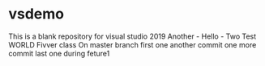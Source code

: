 # vsdemo
This is a blank repository for visual studio 2019
Another - Hello - Two
Test
WORLD
Fivver class
On master branch
first one
another commit
one more commit
last one
during feture1
